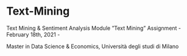 # Text-Mining
Text Mining & Sentiment Analysis
Module ”Text Mining” 
Assignment - February 18th, 2021 - 


Master in Data Science & Economics, Università degli studi di Milano
